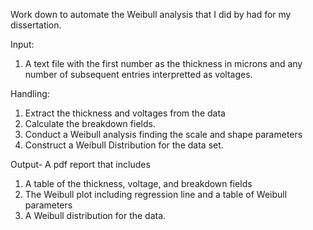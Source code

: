 Work down to automate the Weibull analysis that I did by had for my 
dissertation.

Input:
1. A text file with the first number as the thickness in microns and any 
number of subsequent entries interpretted as voltages.

Handling:
1. Extract the thickness and voltages from the data
2. Calculate the breakdown fields.
3. Conduct a Weibull analysis finding the scale and shape parameters
4. Construct a Weibull Distribution for the data set.

Output- A pdf report that includes
1. A table of the thickness, voltage, and breakdown fields
2. The Weibull plot including regression line and a table of Weibull 
parameters
3. A Weibull distribution for the data.
